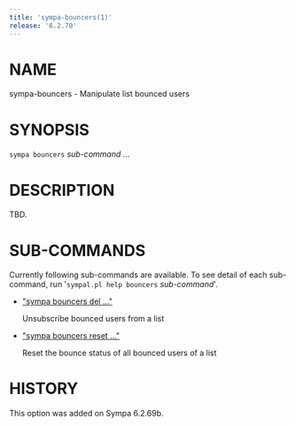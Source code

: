 ```yaml
---
title: 'sympa-bouncers(1)'
release: '6.2.70'
---
```


# NAME

sympa-bouncers - Manipulate list bounced users

# SYNOPSIS

`sympa bouncers` _sub-command_ ...

# DESCRIPTION

TBD.

# SUB-COMMANDS

Currently following sub-commands are available.
To see detail of each sub-command, run '`sympal.pl help bouncers` _sub-command_'.

- ["sympa bouncers del ..."](./sympa-bouncers-del.1.md)

    Unsubscribe bounced users from a list

- ["sympa bouncers reset ..."](./sympa-bouncers-reset.1.md)

    Reset the bounce status of all bounced users of a list

# HISTORY

This option was added on Sympa 6.2.69b.
